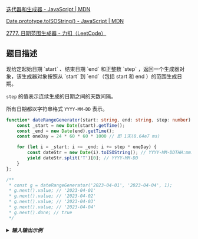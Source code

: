 [迭代器和生成器 - JavaScript | MDN](https://developer.mozilla.org/zh-CN/docs/Web/JavaScript/Guide/Iterators_and_generators)

[Date.prototype.toISOString() - JavaScript | MDN](https://developer.mozilla.org/zh-CN/docs/Web/JavaScript/Reference/Global_Objects/Date/toISOString)

[2777. 日期范围生成器 - 力扣（LeetCode）](https://leetcode.cn/problems/date-range-generator/)



<h2 id="EC1bC">题目描述</h2>
现给定起始日期 `start` 、结束日期 `end` 和正整数 `step` ，返回一个生成器对象，该生成器对象按照从 `start` 到 `end`（包括 start 和 end ）的范围生成日期。

`step` 的值表示连续生成的日期之间的天数间隔。

所有日期都以字符串格式 `YYYY-MM-DD` 表示。



```typescript
function* dateRangeGenerator(start: string, end: string, step: number): Generator<string> {
    const _start = new Date(start).getTime();
    const _end = new Date(end).getTime();
    const oneDay = 24 * 60 * 60 * 1000 // 即 1天(8.64e7 ms)

    for (let i = _start; i <= _end; i += step * oneDay) {
        const dateStr = new Date(i).toISOString(); // YYYY-MM-DDTHH:mm:ss.sssZ
        yield dateStr.split('T')[0]; // YYYY-MM-DD
    }
};

/**
 * const g = dateRangeGenerator('2023-04-01', '2023-04-04', 1);
 * g.next().value; // '2023-04-01'
 * g.next().value; // '2023-04-02'
 * g.next().value; // '2023-04-03'
 * g.next().value; // '2023-04-04'
 * g.next().done; // true
 */
```



<details class="lake-collapse"><summary id="uadd10fc9"><strong><em><span class="ne-text">输入输出示例</span></em></strong></summary><p id="ud86df498" class="ne-p"><span class="ne-text">示例 1：</span></p><pre data-language="plain" id="u1euH" class="ne-codeblock language-plain"><code>输入：start = &quot;2023-04-01&quot;, end = &quot;2023-04-04&quot;, step = 1
输出：[&quot;2023-04-01&quot;,&quot;2023-04-02&quot;,&quot;2023-04-03&quot;,&quot;2023-04-04&quot;]
解释：
const g = dateRangeGenerator(start, end, step);
g.next().value // '2023-04-01'
g.next().value // '2023-04-02'
g.next().value // '2023-04-03'
g.next().value // '2023-04-04'</code></pre><p id="u03e7512c" class="ne-p"><span class="ne-text">示例 2：</span></p><pre data-language="plain" id="V5VEX" class="ne-codeblock language-plain"><code>输入：start = &quot;2023-04-10&quot;, end = &quot;2023-04-20&quot;, step = 3
输出：[&quot;2023-04-10&quot;,&quot;2023-04-13&quot;,&quot;2023-04-16&quot;,&quot;2023-04-19&quot;]
解释：
const g = dateRangeGenerator(start, end, step);
g.next().value // '2023-04-10'
g.next().value // '2023-04-13'
g.next().value // '2023-04-16'
g.next().value // '2023-04-19'</code></pre><p id="u09b35b74" class="ne-p"><span class="ne-text">示例 3：</span></p><pre data-language="plain" id="PfZlV" class="ne-codeblock language-plain"><code>输入：start = &quot;2023-04-10&quot;, end = &quot;2023-04-10&quot;, step = 1
输出：[&quot;2023-04-10&quot;]
解释：
const g = dateRangeGenerator(start, end, step);
g.next().value // '2023-04-10'</code></pre><p id="u59566d3a" class="ne-p"><span class="ne-text">示例 4：</span></p><pre data-language="plain" id="izJ9p" class="ne-codeblock language-plain"><code>输入：start = &quot;2025-02-27&quot;, end = &quot;2025-03-02&quot;, step = 1
输出：[&quot;2023-02-27&quot;,&quot;2025-02-28&quot;,&quot;2025-03-01&quot;,&quot;2025-03-02&quot;]
解释：
const g = dateRangeGenerator(start, end, step);
g.next().value // '2025-02-27'
g.next().value // '2025-02-28'
g.next().value // '2025-03-01'
g.next().value // '2025-03-02'</code></pre></details>
